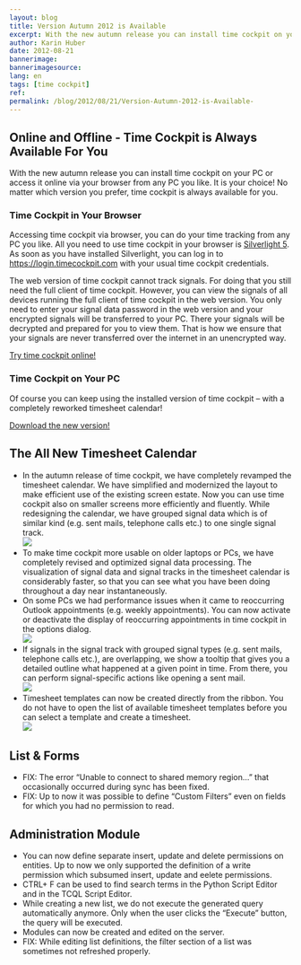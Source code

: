 ```yaml
---
layout: blog
title: Version Autumn 2012 is Available 
excerpt: With the new autumn release you can install time cockpit on your pc or access it online via your browser from any pc you like. It is your choice! No matter which version you prefer, time cockpit is always available for you.
author: Karin Huber
date: 2012-08-21
bannerimage: 
bannerimagesource: 
lang: en
tags: [time cockpit]
ref: 
permalink: /blog/2012/08/21/Version-Autumn-2012-is-Available-
---
```


<h2>Online and Offline - Time Cockpit is Always Available For You</h2><p>With the new autumn release you can install time cockpit on your PC or access it online via your browser from any PC you like. It is your choice! No matter which version you prefer, time cockpit is always available for you.</p><h3>Time Cockpit in Your Browser</h3><p>Accessing time cockpit via browser, you can do your time tracking from any PC you like. All you need to use time cockpit in your browser is <a href="http://www.microsoft.com/silverlight/" target="_blank">Silverlight 5</a>. As soon as you have installed Silverlight, you can log in to <a href="https://login.timecockpit.com/" target="_blank">https://login.timecockpit.com</a> with your usual time cockpit credentials.</p><p>The web version of time cockpit cannot track signals. For doing that you still need the full client of time cockpit. However, you can view the signals of all devices running the full client of time cockpit in the web version. You only need to enter your signal data password in the web version and your encrypted signals will be transferred to your PC. There your signals will be decrypted and prepared for you to view them. That is how we ensure that your signals are never transferred over the internet in an unencrypted way.</p><p class="textaligncenter">
  <a href="http://login.timecockpit.com/" target="_blank">Try time cockpit online!</a>
</p><h3>Time Cockpit on Your PC</h3><p>Of course you can keep using the installed version of time cockpit – with a completely reworked timesheet calendar!</p><p class="textaligncenter">
  <a href="~/sign-in" target="_blank">Download the new version!</a>
</p><h2>The All New Timesheet Calendar</h2><ul>
  <li>In the autumn release of time cockpit, we have completely revamped the timesheet calendar. We have simplified and modernized the layout to make efficient use of the existing screen estate. Now you can use time cockpit also on smaller screens more efficiently and fluently. While redesigning the calendar, we have grouped signal data which is of similar kind (e.g. sent mails, telephone calls etc.) to one single signal track.
<br /><img src="{{site.baseurl}}/content/images/blog/2012/08/WhatsNew_1_9_Calendar_en.png" class="  " /></li>
  <li>To make time cockpit more usable on older laptops or PCs, we have completely revised and optimized signal data processing. The visualization of signal data and signal tracks in the timesheet calendar is considerably faster, so that you can see what you have been doing throughout a day near instantaneously. </li>
  <li>On some PCs we had performance issues when it came to reoccurring Outlook appointments (e.g. weekly appointments). You can now activate or deactivate the display of reoccurring appointments in time cockpit in the options dialog.
<br /><img src="{{site.baseurl}}/content/images/blog/2012/08/WhatsNew_1_9_ReoccuringAppointments_en.png" class="    mceC1Focused mceC1Focused mceC1Focused mceC1Focused mceC1Focused mceC1Focused" /></li>
  <li>If signals in the signal track with grouped signal types (e.g. sent mails, telephone calls etc.), are overlapping, we show a tooltip that gives you a detailed outline what happened at a given point in time. From there, you can perform signal-specific actions like opening a sent mail.
<br /><img src="{{site.baseurl}}/content/images/blog/2012/08/WhatsNew_1_9_SignalTooltip_en.png" class="     " /></li>
  <li>Timesheet templates can now be created directly from the ribbon. You do not have to open the list of available timesheet templates before you can select a template and create a timesheet.
<br /><img src="{{site.baseurl}}/content/images/blog/2012/08/WhatsNew_1_9_TemplateTimesheets_en.png" class="         " /></li>
</ul><h2>List &amp; Forms</h2><div>
  <ul>
    <li>FIX: The error “Unable to connect to shared memory region…” that occasionally occurred during sync has been fixed.</li>
    <li>FIX: Up to now it was possible to define “Custom Filters” even on fields for which you had no permission to read.</li>
  </ul>
</div><h2>Administration Module</h2><ul>
  <li>You can now define separate insert, update and delete permissions on entities. Up to now we only supported the definition of a write permission which subsumed insert, update and eelete permissions.</li>
  <li>CTRL+ F can be used to find search terms in the Python Script Editor and in the TCQL Script Editor.</li>
  <li>While creating a new list, we do not execute the generated query automatically anymore. Only when the user clicks the “Execute” button, the query will be executed.</li>
  <li>Modules can now be created and edited on the server.</li>
  <li>FIX: While editing list definitions, the filter section of a list was sometimes not refreshed properly.</li>
</ul>